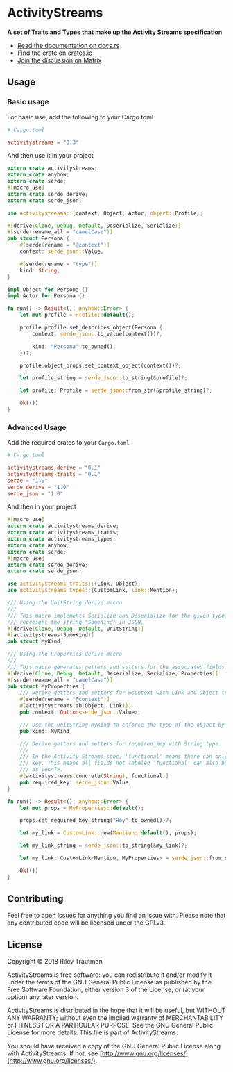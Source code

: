 # ActivityStreams
__A set of Traits and Types that make up the Activity Streams specification__

- [Read the documentation on docs.rs](https://docs.rs/activitystreams)
- [Find the crate on crates.io](https://crates.io/crates/activitystreams)
- [Join the discussion on Matrix](https://matrix.to/#/!fAEcHyTUdAaKCzIKCt:asonix.dog?via=asonix.dog)

## Usage

### Basic usage
For basic use, add the following to your Cargo.toml
```toml
# Cargo.toml

activitystreams = "0.3"
```

And then use it in your project
```rust
extern crate activitystreams;
extern crate anyhow;
extern crate serde;
#[macro_use]
extern crate serde_derive;
extern crate serde_json;

use activitystreams::{context, Object, Actor, object::Profile};

#[derive(Clone, Debug, Default, Deserialize, Serialize)]
#[serde(rename_all = "camelCase")]
pub struct Persona {
    #[serde(rename = "@context")]
    context: serde_json::Value,

    #[serde(rename = "type")]
    kind: String,
}

impl Object for Persona {}
impl Actor for Persona {}

fn run() -> Result<(), anyhow::Error> {
    let mut profile = Profile::default();

    profile.profile.set_describes_object(Persona {
        context: serde_json::to_value(context())?,

        kind: "Persona".to_owned(),
    })?;

    profile.object_props.set_context_object(context())?;

    let profile_string = serde_json::to_string(&profile)?;

    let profile: Profile = serde_json::from_str(&profile_string)?;

    Ok(())
}
```

### Advanced Usage
Add the required crates to your `Cargo.toml`
```toml
# Cargo.toml

activitystreams-derive = "0.1"
activitystreams-traits = "0.1"
serde = "1.0"
serde_derive = "1.0"
serde_json = "1.0"
```

And then in your project
```rust
#[macro_use]
extern crate activitystreams_derive;
extern crate activitystreams_traits;
extern crate activitystreams_types;
extern crate anyhow;
extern crate serde;
#[macro_use]
extern crate serde_derive;
extern crate serde_json;

use activitystreams_traits::{Link, Object};
use activitystreams_types::{CustomLink, link::Mention};

/// Using the UnitString derive macro
///
/// This macro implements Serialize and Deserialize for the given type, making this type
/// represent the string "SomeKind" in JSON.
#[derive(Clone, Debug, Default, UnitString)]
#[activitystreams(SomeKind)]
pub struct MyKind;

/// Using the Properties derive macro
///
/// This macro generates getters and setters for the associated fields.
#[derive(Clone, Debug, Default, Deserialize, Serialize, Properties)]
#[serde(rename_all = "camelCase")]
pub struct MyProperties {
    /// Derive getters and setters for @context with Link and Object traits.
    #[serde(rename = "@context")]
    #[activitystreams(ab(Object, Link))]
    pub context: Option<serde_json::Value>,

    /// Use the UnitString MyKind to enforce the type of the object by "SomeKind"
    pub kind: MyKind,

    /// Derive getters and setters for required_key with String type.
    ///
    /// In the Activity Streams spec, 'functional' means there can only be one item for this
    /// key. This means all fields not labeled 'functional' can also be serialized/deserialized
    /// as Vec<T>.
    #[activitystreams(concrete(String), functional)]
    pub required_key: serde_json::Value,
}

fn run() -> Result<(), anyhow::Error> {
    let mut props = MyProperties::default();

    props.set_required_key_string("Hey".to_owned())?;

    let my_link = CustomLink::new(Mention::default(), props);

    let my_link_string = serde_json::to_string(&my_link)?;

    let my_link: CustomLink<Mention, MyProperties> = serde_json::from_str(&my_link_string)?;

    Ok(())
}
```

## Contributing
Feel free to open issues for anything you find an issue with. Please note that any contributed code will be licensed under the GPLv3.

## License

Copyright © 2018 Riley Trautman

ActivityStreams is free software: you can redistribute it and/or modify it under the terms of the GNU General Public License as published by the Free Software Foundation, either version 3 of the License, or (at your option) any later version.

ActivityStreams is distributed in the hope that it will be useful, but WITHOUT ANY WARRANTY; without even the implied warranty of MERCHANTABILITY or FITNESS FOR A PARTICULAR PURPOSE. See the GNU General Public License for more details. This file is part of ActivityStreams.

You should have received a copy of the GNU General Public License along with ActivityStreams. If not, see [http://www.gnu.org/licenses/](http://www.gnu.org/licenses/).
